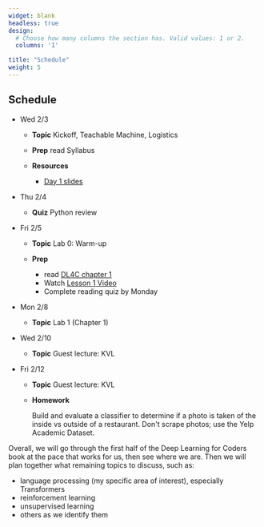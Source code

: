 ```yaml
---
widget: blank
headless: true
design:
  # Choose how many columns the section has. Valid values: 1 or 2.
  columns: '1'

title: "Schedule"
weight: 5
---
```





## Schedule

* Wed 2/3

    * **Topic**
        Kickoff, Teachable Machine, Logistics
    * **Prep**
        read Syllabus
    * **Resources**
        
        * [Day 1 slides](/slides/w1d1/w1d1-intro.html)

* Thu 2/4

    * **Quiz**
        Python review
* Fri 2/5

    * **Topic**
        Lab 0: Warm-up
    * **Prep**
        
        * read [DL4C chapter 1](https://github.com/fastai/fastbook/blob/master/01_intro.ipynb)
        * Watch [Lesson 1 Video](https://course.fast.ai/videos/?lesson=1)
        * Complete reading quiz by Monday

* Mon 2/8

    * **Topic**
        Lab 1 (Chapter 1)

* Wed 2/10

    * **Topic**
        Guest lecture: KVL

* Fri 2/12

    * **Topic**
        Guest lecture: KVL
    * **Homework**
        
        
        Build and evaluate a classifier to determine if a photo is taken of the inside
        vs outside of a restaurant. Don't scrape photos; use the Yelp Academic Dataset.




Overall, we will go through the first half of the Deep Learning for Coders book
at the pace that works for us, then see where we are. Then we will plan together
what remaining topics to discuss, such as:

* language processing (my specific area of interest), especially Transformers
* reinforcement learning
* unsupervised learning
* others as we identify them
